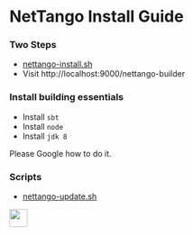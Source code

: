 # NetTango Install Guide

### Two Steps
* [nettango-install.sh](https://github.com/eccstartup/NetTangoInstall/blob/master/nettango-install.sh)
* Visit http://localhost:9000/nettango-builder

### Install building essentials

* Install `sbt`
* Install `node`
* Install `jdk 8`

Please Google how to do it.

### Scripts
* [nettango-update.sh](https://github.com/eccstartup/NetTangoInstall/blob/master/nettango-update.sh)

<a href="https://www.paypal.com/paypalme/luyi06"><img src="https://www.paypalobjects.com/en_US/i/btn/btn_donate_LG.gif" height="32"></a>
